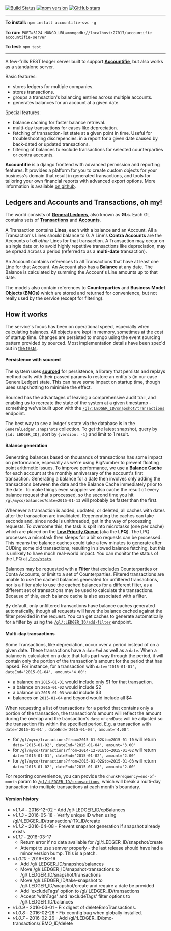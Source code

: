 [![Build Status](https://travis-ci.org/electronifie/accountifie-svc.svg)](https://travis-ci.org/electronifie/accountifie-svc)
[![npm version](https://badge.fury.io/js/accountifie-svc.svg)](https://www.npmjs.com/package/accountifie-svc)
[![GitHub stars](https://img.shields.io/github/release/electronifie/accountifie-svc.svg?style=social&label=Source)](https://github.com/electronifie/accountifie-svc)

<hr>

**To install:** `npm install accountifie-svc -g`  

**To run:** `PORT=5124 MONGO_URL=mongodb://localhost:27017/accountifie accountifie-server`

**To test:** `npm test`

<hr>

A few-frills REST ledger server built to support [**Accountifie**](https://github.com/electronifie/accountifie), but
also works as a standalone server.

Basic features:
 - stores ledgers for multiple companies.
 - stores transactions.
 - groups a transaction's balancing entries across multiple accounts.
 - generates balances for an account at a given date.

Special features:
 - balance caching for faster balance retrieval.
 - multi-day transactions for cases like depreciation.
 - fetching of transaction-list state at a given point in time. Useful for troubleshooting discrepencies.
   in a report for a given date caused by back-dated or updated transactions.
 - filtering of balances to exclude transactions for selected counterparties or contra accounts.

**Accountifie** is a django frontend with advanced permission and reporting features. It provides a platform for you to create custom
objects for your business's domain that result in generated transactions, and tools for tailoring your own financial
reports with advanced export options. More information is available [on github](https://github.com/electronifie/accountifie).

## Ledgers and Accounts and Transactions, oh my!

The world consists of [**General Ledgers**](https://github.com/electronifie/accountifie-svc/blob/master/lib/models/generalLedger.js),
also known as **GLs**. Each GL contains sets of [**Transactions**](https://github.com/electronifie/accountifie-svc/blob/master/lib/models/transaction.js)
and [**Accounts**](https://github.com/electronifie/accountifie-svc/blob/master/lib/models/account.js).

A Transaction contains **Lines**, each with a balance and an Account. All a Transaction's Lines should balance to 0. A Line's
**Contra Accounts** are the Accounts of _all other_ Lines for that transaction. A Transaction may occur on a single date
or, to avoid highly repetitive transactions like depreciation, may be spread across a period (referred to as a **multi-date**
transaction).

An Account contains references to all Transactions that have at least one Line for that Account. An Account also has a
**Balance** at any date. The Balance is calculated by summing the Account's Line amounts up to that date.

The models also contain references to **Counterparties** and **Business Model Objects (BMOs)** which are stored and
returned for convenience, but not really used by the service (except for filtering).

## How it works

The service's focus has been on operational speed, especially when calculating balances. All objects are kept in
memory, sometimes at the cost of startup time. Changes are persisted to mongo using the event sourcing pattern provided
by sourced. Most implementation details have been spec'd out in 
[the tests](https://github.com/electronifie/accountifie-svc/blob/master/features/general-ledger.feature).

#### Persistence with sourced

The system uses [**sourced**](https://github.com/mateodelnorte/sourced) for
persistence, a library that persists and replays method calls with their passed params to restore an entity's
(in our case GeneralLedger) state. This can have some impact on startup time, though uses snapshotting to minimise the
effect.

Sourced has the advantages of leaving a comprehensive audit trail, and enabling us to recreate the state of the system
at a given timestamp - something we've built upon with the
[`/gl/:LEDGER_ID/snapshot/transactions`](http://electronifie.github.io/accountifie-svc/#api-Ledger_Utils-GetGlLedger_idSnapshotTransactions) endpoint.

The best way to see a ledger's state via the database is in the `GeneralLedger.snapshots` collection. To get the latest
snapshot, query by `{id: LEDGER_ID}`, sort by `{version: -1}` and limit to 1 result.

#### Balance generation

Generating balances based on thousands of transactions has some impact on performance, especially as we're using BigNumber to
prevent floating point arithmetic issues. To improve performance, we use a
[**Balance Cache**](https://github.com/electronifie/accountifie-svc/blob/master/lib/models/accountBalanceCache.js) for each
account at the monthly anniversary of the account's first transaction. Generating a balance for a date then involves only
adding the transactions between the date and the Balance Cache immediately prior to the date. To make things even snappier
we also cache the result of every balance request that's processed, so the second time you hit `/gl/myco/balances?date=2015-01-13`
will probably be faster than the first.

Whenever a transaction is added, updated, or deleted, all caches with dates after the transaction are invalidated. Regenerating the
caches can take seconds and, since node is unithreaded, get in the way of processing requests. To overcome this, the task is split
into microtasks (one per cache) which are placed on the
[**Low Priority Queue**](https://github.com/electronifie/accountifie-svc/blob/master/lib/low-priority-queue/lowPriorityQueue.js)
(aka the **LPQ**). The LPQ processes a microtask then sleeps for a bit so requests can be processed. This means the balance caches
could take a few minutes to generate after CUDing some old transactions, resulting in slowed balance fetching, but this is unlikely
to have much real-world impact. You can monitor the status of the LPQ at
[`/lpq/stats`](http://electronifie.github.io/accountifie-svc/#api-Util-GetLpqStats).

Balances may be requested with a **Filter** that excludes Counterparties or Conta Accounts, or limit to a set of Counterparties.
Filtered transactions are unable to use the cached balances generated for unfiltered transactions, nor is a filter able to
use the cached balances for a different filter, as a different set of transactions may be used to calculate the transactions. Because
of this, each balance cache is also associated with a filter.

By default, only unfiltered transactions have balance caches generated automatically, though all requests will have the balance
cached against the filter provided in the request. You can get caches to generate automatically for a filter by using the
[`/gl/:LEDGER_ID/add-filter`](http://electronifie.github.io/accountifie-svc/#api-Ledger_Utils-PostGlLedger_idAddFilter) endpoint.

#### Multi-day transactions

Some Transactions, like depreciation, occur over a period instead of on a given date. These transactions have a `dateEnd` as well
as a `date`. When a balance is calculated on a date that falls part-way through the period, it will contain only the portion of
the transaction's amount for the period that has lapsed. For instance, for a transaction with
`date='2015-01-01', dateEnd='2015-01-04', amount='4.00'`:
  - a balance on `2015-01-01` would include only $1 for that transaction.
  - a balance on `2015-01-02` would include $2
  - a balance on `2015-01-03` would include $3
  - balances on `2015-01-04` and beyond would include all $4

When requesting a list of transactions for a period that contains only a portion of the transaction, the transaction's amount will
reflect the amount during the overlap and the transaction's `date` or `endDate` will be adjusted so the transaction fits within
the specified period. E.g. a transaction with `date='2015-01-01', dateEnd='2015-01-04', amount='4.00'`:
 - for `/gl/myco/tranactions?from=2015-01-02&to=2015-01-10` will return `date='2015-01-02', dateEnd='2015-01-04', amount='3.00'`
 - for `/gl/myco/tranactions?from=2014-12-01&to=2015-01-02` will return `date='2015-01-01', dateEnd='2015-01-02', amount='2.00'`
 - for `/gl/myco/tranactions?from=2015-01-02&to=2015-01-03` will return `date='2015-01-02', dateEnd='2015-01-03', amount='2.00'`

For reporting convenience, you can provide the `chunkFrequency=end-of-month` param to
[`/gl/:LEDGER_ID/transactions`](http://electronifie.github.io/accountifie-svc/#api-Ledger-GetGlLedger_idTransaction), which
will break a multi-day transaction into multiple transactions at each month's boundary.

#### Version history
 - *v1.1.4*  - 2016-12-02 - Add /gl/:LEDGER_ID/cpBalances
 - *v1.1.3*  - 2016-05-18 - Verify unique ID when using /gl/:LEDGER_ID/transaction/:TX_ID/create
 - *v1.1.2*  - 2016-04-08 - Prevent snapshot generation if snapshot already exists
 - *v1.1.1*  - 2016-03-17 
    - Return error if no data available for /gl/:LEDGER_ID/snapshot/create
    - Attempt to use semver properly - the last release should have had a minor version bump. This is a patch.
 - *v1.0.10* - 2016-03-16 
    - Add /gl/:LEDGER_ID/snapshot/balances
    - Move /gl/:LEDGER_ID/snapshot-transactions to /gl/:LEDGER_ID/snapshot/transactions
    - Move /gl/:LEDGER_ID/take-snapshot to /gl/:LEDGER_ID/snapshot/create and require a date be provided
    - Add 'excludeTags' option to /gl/:LEDGER_ID/transactions
    - Accept 'withTags' and 'excludeTags' filter options to /gl/:LEDGER_ID/balances
 - *v1.0.9*  - 2016-03-01 - Fix digest of deleteBmoTransactions.
 - *v1.0.8*  - 2016-02-26 - Fix cconfig bug when globally installed.
 - *v1.0.7*  - 2016-02-26 - Add /gl/:LEDGER_ID/bmo-transactions/:BMO_ID/delete

